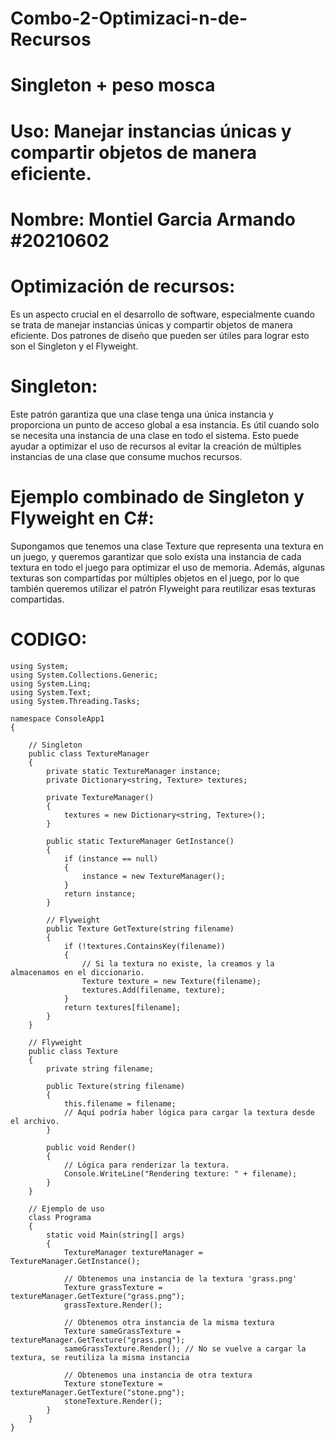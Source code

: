 # Combo-2-Optimizaci-n-de-Recursos
# Singleton + peso mosca
# Uso: Manejar instancias únicas y compartir objetos de manera eficiente.
# Nombre: Montiel Garcia Armando #20210602
# Optimización de recursos:
Es un aspecto crucial en el desarrollo de software, especialmente cuando se trata de manejar instancias únicas y compartir objetos de manera eficiente. 
Dos patrones de diseño que pueden ser útiles para lograr esto son el Singleton y el Flyweight.
# Singleton: 
Este patrón garantiza que una clase tenga una única instancia y proporciona un punto de acceso global a esa instancia. 
Es útil cuando solo se necesita una instancia de una clase en todo el sistema. Esto puede ayudar a optimizar el uso de recursos al evitar la creación de múltiples instancias de una clase que consume muchos recursos.
# Ejemplo combinado de Singleton y Flyweight en C#:
Supongamos que tenemos una clase Texture que representa una textura en un juego,
y queremos garantizar que solo exista una instancia de cada textura en todo el juego para optimizar el uso de memoria. 
Además, algunas texturas son compartidas por múltiples objetos en el juego, por lo que también queremos utilizar el patrón Flyweight para reutilizar esas texturas compartidas.
# CODIGO:
    using System;
    using System.Collections.Generic;
    using System.Linq;
    using System.Text;
    using System.Threading.Tasks;

    namespace ConsoleApp1
    {
    
        // Singleton
        public class TextureManager
        {
            private static TextureManager instance;
            private Dictionary<string, Texture> textures;

            private TextureManager()
            {
                textures = new Dictionary<string, Texture>();
            }

            public static TextureManager GetInstance()
            {
                if (instance == null)
                {
                    instance = new TextureManager();
                }
                return instance;
            }

            // Flyweight
            public Texture GetTexture(string filename)
            {
                if (!textures.ContainsKey(filename))
                {
                    // Si la textura no existe, la creamos y la almacenamos en el diccionario.
                    Texture texture = new Texture(filename);
                    textures.Add(filename, texture);
                }
                return textures[filename];
            }
        }

        // Flyweight
        public class Texture
        {
            private string filename;

            public Texture(string filename)
            {
                this.filename = filename;
                // Aquí podría haber lógica para cargar la textura desde el archivo.
            }

            public void Render()
            {
                // Lógica para renderizar la textura.
                Console.WriteLine("Rendering texture: " + filename);
            }
        }

        // Ejemplo de uso
        class Programa
        {
            static void Main(string[] args)
            {
                TextureManager textureManager = TextureManager.GetInstance();

                // Obtenemos una instancia de la textura 'grass.png'
                Texture grassTexture = textureManager.GetTexture("grass.png");
                grassTexture.Render();

                // Obtenemos otra instancia de la misma textura
                Texture sameGrassTexture = textureManager.GetTexture("grass.png");
                sameGrassTexture.Render(); // No se vuelve a cargar la textura, se reutiliza la misma instancia

                // Obtenemos una instancia de otra textura
                Texture stoneTexture = textureManager.GetTexture("stone.png");
                stoneTexture.Render();
            }
        }
    }


